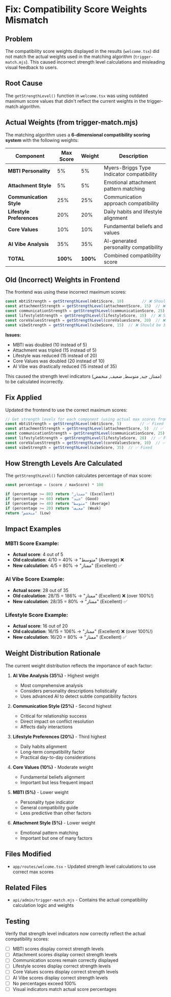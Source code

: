 # Fix: Compatibility Score Weights Mismatch

## Problem
The compatibility score weights displayed in the results (`welcome.tsx`) did not match the actual weights used in the matching algorithm (`trigger-match.mjs`). This caused incorrect strength level calculations and misleading visual feedback to users.

## Root Cause
The `getStrengthLevel()` function in `welcome.tsx` was using outdated maximum score values that didn't reflect the current weights in the trigger-match algorithm.

## Actual Weights (from trigger-match.mjs)

The matching algorithm uses a **6-dimensional compatibility scoring system** with the following weights:

| Component | Max Score | Weight | Description |
|-----------|-----------|--------|-------------|
| **MBTI Personality** | 5% | 5% | Myers-Briggs Type Indicator compatibility |
| **Attachment Style** | 5% | 5% | Emotional attachment pattern matching |
| **Communication Style** | 25% | 25% | Communication approach compatibility |
| **Lifestyle Preferences** | 20% | 20% | Daily habits and lifestyle alignment |
| **Core Values** | 10% | 10% | Fundamental beliefs and values |
| **AI Vibe Analysis** | 35% | 35% | AI-generated personality compatibility |
| **TOTAL** | **100%** | **100%** | Combined compatibility score |

## Old (Incorrect) Weights in Frontend

The frontend was using these incorrect maximum scores:

```javascript
const mbtiStrength = getStrengthLevel(mbtiScore, 10)        // ❌ Should be 5
const attachmentStrength = getStrengthLevel(attachmentScore, 15)  // ❌ Should be 5
const communicationStrength = getStrengthLevel(communicationScore, 25)  // ✅ Correct
const lifestyleStrength = getStrengthLevel(lifestyleScore, 15)  // ❌ Should be 20
const coreValuesStrength = getStrengthLevel(coreValuesScore, 20)  // ❌ Should be 10
const vibeStrength = getStrengthLevel(vibeScore, 15)  // ❌ Should be 35
```

**Issues:**
- MBTI was doubled (10 instead of 5)
- Attachment was tripled (15 instead of 5)
- Lifestyle was reduced (15 instead of 20)
- Core Values was doubled (20 instead of 10)
- AI Vibe was drastically reduced (15 instead of 35)

This caused the strength level indicators (ممتاز, جيد, متوسط, ضعيف, منخفض) to be calculated incorrectly.

## Fix Applied

Updated the frontend to use the correct maximum scores:

```javascript
// Get strength levels for each component (using actual max scores from trigger-match.mjs)
const mbtiStrength = getStrengthLevel(mbtiScore, 5)        // ✅ Fixed
const attachmentStrength = getStrengthLevel(attachmentScore, 5)  // ✅ Fixed
const communicationStrength = getStrengthLevel(communicationScore, 25)  // ✅ Already correct
const lifestyleStrength = getStrengthLevel(lifestyleScore, 20)  // ✅ Fixed
const coreValuesStrength = getStrengthLevel(coreValuesScore, 10)  // ✅ Fixed
const vibeStrength = getStrengthLevel(vibeScore, 35)  // ✅ Fixed
```

## How Strength Levels Are Calculated

The `getStrengthLevel()` function calculates percentage of max score:

```javascript
const percentage = (score / maxScore) * 100

if (percentage >= 80) return "ممتاز" (Excellent)
if (percentage >= 60) return "جيد" (Good)
if (percentage >= 40) return "متوسط" (Average)
if (percentage >= 20) return "ضعيف" (Weak)
return "منخفض" (Low)
```

## Impact Examples

### MBTI Score Example:
- **Actual score**: 4 out of 5
- **Old calculation**: 4/10 = 40% → "متوسط" (Average) ❌
- **New calculation**: 4/5 = 80% → "ممتاز" (Excellent) ✅

### AI Vibe Score Example:
- **Actual score**: 28 out of 35
- **Old calculation**: 28/15 = 186% → "ممتاز" (Excellent) ❌ (over 100%!)
- **New calculation**: 28/35 = 80% → "ممتاز" (Excellent) ✅

### Lifestyle Score Example:
- **Actual score**: 16 out of 20
- **Old calculation**: 16/15 = 106% → "ممتاز" (Excellent) ❌ (over 100%!)
- **New calculation**: 16/20 = 80% → "ممتاز" (Excellent) ✅

## Weight Distribution Rationale

The current weight distribution reflects the importance of each factor:

1. **AI Vibe Analysis (35%)** - Highest weight
   - Most comprehensive analysis
   - Considers personality descriptions holistically
   - Uses advanced AI to detect subtle compatibility factors

2. **Communication Style (25%)** - Second highest
   - Critical for relationship success
   - Direct impact on conflict resolution
   - Affects daily interactions

3. **Lifestyle Preferences (20%)** - Third highest
   - Daily habits alignment
   - Long-term compatibility factor
   - Practical day-to-day considerations

4. **Core Values (10%)** - Moderate weight
   - Fundamental beliefs alignment
   - Important but less frequent impact

5. **MBTI (5%)** - Lower weight
   - Personality type indicator
   - General compatibility guide
   - Less predictive than other factors

6. **Attachment Style (5%)** - Lower weight
   - Emotional pattern matching
   - Important but one of many factors

## Files Modified

- `app/routes/welcome.tsx` - Updated strength level calculations to use correct max scores

## Related Files

- `api/admin/trigger-match.mjs` - Contains the actual compatibility calculation logic and weights

## Testing

Verify that strength level indicators now correctly reflect the actual compatibility scores:
- [ ] MBTI scores display correct strength levels
- [ ] Attachment scores display correct strength levels
- [ ] Communication scores remain correctly displayed
- [ ] Lifestyle scores display correct strength levels
- [ ] Core Values scores display correct strength levels
- [ ] AI Vibe scores display correct strength levels
- [ ] No percentages exceed 100%
- [ ] Visual indicators match actual score percentages
